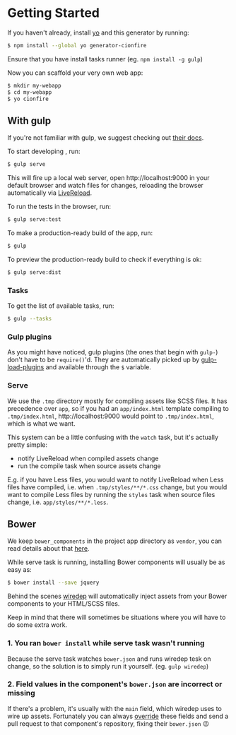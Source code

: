 # Getting Started
 

If you haven't already, install [yo] and this generator by running:

```sh
$ npm install --global yo generator-cionfire
```

Ensure that you have install tasks runner (eg. `npm install -g gulp`)

Now you can scaffold your very own web app:

```sh
$ mkdir my-webapp
$ cd my-webapp
$ yo cionfire
```

## With gulp

If you're not familiar with gulp, we suggest checking out [their docs][gulp-docs].

To start developing , run:

```sh
$ gulp serve
```

This will fire up a local web server, open http://localhost:9000 in your default browser and watch files for changes, reloading the browser automatically via [LiveReload].

To run the tests in the browser, run:

```sh
$ gulp serve:test
```

To make a production-ready build of the app, run:

```sh
$ gulp
```

To preview the production-ready build to check if everything is ok:

```sh
$ gulp serve:dist
```

### Tasks

To get the list of available tasks, run:

```sh
$ gulp --tasks
```

### Gulp plugins

As you might have noticed, gulp plugins (the ones that begin with `gulp-`) don't have to be `require()`'d. They are automatically picked up by [gulp-load-plugins][plugins] and available through the `$` variable.

### Serve

We use the `.tmp` directory mostly for compiling assets like SCSS files. It has precedence over `app`, so if you had an `app/index.html` template compiling to `.tmp/index.html`, http://localhost:9000 would point to `.tmp/index.html`, which is what we want.

This system can be a little confusing with the `watch` task, but it's actually pretty simple:

* notify LiveReload when compiled assets change
* run the compile task when source assets change

E.g. if you have Less files, you would want to notify LiveReload when Less files have compiled, i.e. when `.tmp/styles/**/*.css` change, but you would want to compile Less files by running the `styles` task when source files change, i.e. `app/styles/**/*.less`.

## Bower

We keep `bower_components` in the project app directory as `vendor`, you can read details about that [here](bower.md).

While serve task is running, installing Bower components will usually be as easy as:

```sh
$ bower install --save jquery
```

Behind the scenes [wiredep] will automatically inject assets from your Bower components to your HTML/SCSS files.

Keep in mind that there will sometimes be situations where you will have to do some extra work.

### 1. You ran `bower install` while serve task wasn't running

Because the serve task watches `bower.json` and runs wiredep tesk on change, so the solution is to simply run it yourself.
(eg. `gulp wiredep`)

### 2. Field values in the component's `bower.json` are incorrect or missing

If there's a problem, it's usually with the `main` field, which wiredep uses to wire up assets. Fortunately you can always [override][override] these fields and send a pull request to that component's repository, fixing their `bower.json` :wink:

[gulp]:       https://github.com/gulpjs/gulp
[gulp-docs]:  https://github.com/gulpjs/gulp/blob/master/docs/README.md
[yo]:         https://github.com/yeoman/yo
[LiveReload]: https://github.com/intesso/connect-livereload
[plugins]:    https://github.com/jackfranklin/gulp-load-plugins
[calc]:       https://github.com/postcss/postcss-calc
[wiredep]:    https://github.com/taptapship/wiredep
[replace]:    https://github.com/lazd/gulp-replace
[override]:   https://github.com/taptapship/wiredep#bower-overrides
